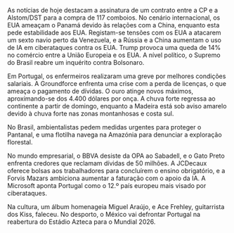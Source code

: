 As notícias de hoje destacam a assinatura de um contrato entre a CP e a Alstom/DST para a compra de 117 comboios. No cenário internacional, os EUA ameaçam o Panamá devido às relações com a China, enquanto esta pede estabilidade aos EUA. Registam-se tensões com os EUA a atacarem um sexto navio perto da Venezuela, e a Rússia e a China aumentam o uso de IA em ciberataques contra os EUA. Trump provoca uma queda de 14% no comércio entre a União Europeia e os EUA. A nível político, o Supremo do Brasil reabre um inquérito contra Bolsonaro.

Em Portugal, os enfermeiros realizaram uma greve por melhores condições salariais. A Groundforce enfrenta uma crise com a perda de licenças, o que ameaça o pagamento de dívidas. O ouro atinge novos máximos, aproximando-se dos 4.400 dólares por onça. A chuva forte regressa ao continente a partir de domingo, enquanto a Madeira está sob aviso amarelo devido à chuva forte nas zonas montanhosas e costa sul.

No Brasil, ambientalistas pedem medidas urgentes para proteger o Pantanal, e uma flotilha navega na Amazónia para denunciar a exploração florestal.

No mundo empresarial, o BBVA desiste da OPA ao Sabadell, e o Gato Preto enfrenta credores que reclamam dívidas de 50 milhões. A JCDecaux oferece bolsas aos trabalhadores para concluírem o ensino obrigatório, e a Forvis Mazars ambiciona aumentar a faturação com o apoio da IA. A Microsoft aponta Portugal como o 12.º país europeu mais visado por ciberataques.

Na cultura, um álbum homenageia Miguel Araújo, e Ace Frehley, guitarrista dos Kiss, faleceu. No desporto, o México vai defrontar Portugal na reabertura do Estádio Azteca para o Mundial 2026.